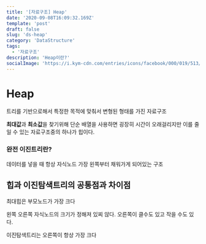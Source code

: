 ```yaml
---
title: '[자료구조] Heap'
date: '2020-09-08T16:09:32.169Z'
template: 'post'
draft: false
slug: 'ds-heap'
category: 'DataStructure'
tags:
  - '자료구조'
description: 'Heap이란?'
socialImage: 'https://i.kym-cdn.com/entries/icons/facebook/000/019/513/til.jpg'
---
```


# Heap

트리를 기반으로해서 특정한 목적에 맞춰서 변형된 형태를 가진 자료구조

**최대값**과 **최소값**을 찾기위해 단순 배열을 사용하면 굉장히 시간이 오래걸리지만 이를 줄일 수 있는 자료구조중의 하나가 힙이다.

### 완전 이진트리란?

데이터를 넣을 때 항상 자식노드 가장 왼쪽부터 채워가게 되어있는 구조

## 힙과 이진탐색트리의 공통점과 차이점

최대힙은 부모노드가 가장 크다

왼쪽 오른쪽 자식노드의 크기가 정해져 있찌 않다. 오른쪽이 클수도 있고 작을 수도 있다.



이진탐색트리는 오른쪽이 항상 가장 크다

